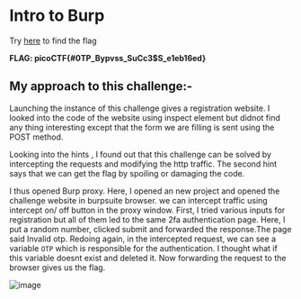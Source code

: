 # Intro to Burp
Try [here](http://titan.picoctf.net:49526/) to find the flag

**FLAG: picoCTF{#0TP_Bypvss_SuCc3$S_e1eb16ed}**

## My approach to this challenge:- 
Launching the instance of this challenge gives a registration website. I looked into the code of the website using inspect element but didnot find any thing interesting except that the form we are filling is sent using the POST method.

Looking into the hints , I found out that this challenge can be solved by intercepting the requests and modifying the http traffic. The second hint says that we can get the flag by spoiling or damaging the code.

I thus opened Burp proxy. Here, I opened an new project and opened the challenge website in burpsuite browser. we can intercept traffic using intercept on/ off button in the proxy window. 
First, I tried various inputs for registration but all of them led to the same 2fa authentication page. Here, I put a random number, clicked submit and forwarded the response.The page said Invalid otp. Redoing again, in the intercepted request, we can see a variable `OTP` which is responsible for the authentication. I thought what if this variable doesnt exist and deleted it. Now forwarding the request to the browser gives us the flag.


![image](https://github.com/user-attachments/assets/caf35c99-cc5d-4005-bfb3-2ee4452b1685)
